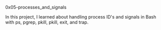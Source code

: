 0x05-processes_and_signals

In this project, I learned about handling process ID's and signals in Bash with ps, pgrep, pkill, pkill, exit, and trap.
